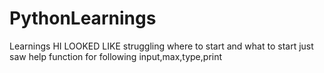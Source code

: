 # PythonLearnings
Learnings
HI LOOKED LIKE struggling where to start and what to start
just saw help function for following input,max,type,print

